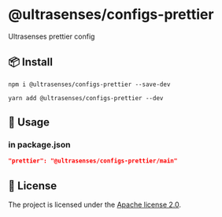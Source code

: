 # @ultrasenses/configs-prettier

Ultrasenses prettier config

## 📦 Install

```
npm i @ultrasenses/configs-prettier --save-dev
```

```
yarn add @ultrasenses/configs-prettier --dev
```

## 🔨 Usage

### in package.json

```json
"prettier": "@ultrasenses/configs-prettier/main"
```

## 📄 License

The project is licensed under the [Apache license 2.0](https://www.apache.org/licenses/LICENSE-2.0).
